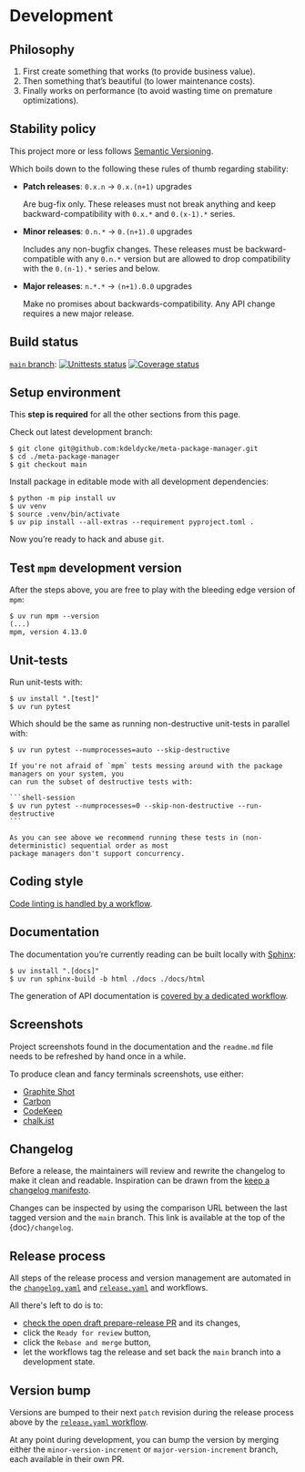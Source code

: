 # Development

## Philosophy

1. First create something that works (to provide business value).
1. Then something that’s beautiful (to lower maintenance costs).
1. Finally works on performance (to avoid wasting time on premature
   optimizations).

## Stability policy

This project more or less follows [Semantic Versioning](https://semver.org/).

Which boils down to the following these rules of thumb regarding stability:

- **Patch releases**: `0.x.n` → `0.x.(n+1)` upgrades

  Are bug-fix only. These releases must not break anything and keep
  backward-compatibility with `0.x.*` and `0.(x-1).*` series.

- **Minor releases**: `0.n.*` → `0.(n+1).0` upgrades

  Includes any non-bugfix changes. These releases must be backward-compatible
  with any `0.n.*` version but are allowed to drop compatibility with the
  `0.(n-1).*` series and below.

- **Major releases**: `n.*.*` → `(n+1).0.0` upgrades

  Make no promises about backwards-compatibility. Any API change requires a new
  major release.

## Build status

[`main` branch](https://github.com/kdeldycke/meta-package-manager/tree/main):
[![Unittests status](https://github.com/kdeldycke/meta-package-manager/actions/workflows/tests.yaml/badge.svg?branch=main)](https://github.com/kdeldycke/meta-package-manager/actions/workflows/tests.yaml?query=branch%3Amain)
[![Coverage status](https://codecov.io/gh/kdeldycke/meta-package-manager/branch/main/graph/badge.svg)](https://codecov.io/gh/kdeldycke/meta-package-manager/branch/main)

## Setup environment

This **step is required** for all the other sections from this page.

Check out latest development branch:

```shell-session
$ git clone git@github.com:kdeldycke/meta-package-manager.git
$ cd ./meta-package-manager
$ git checkout main
```

Install package in editable mode with all development dependencies:

```shell-session
$ python -m pip install uv
$ uv venv
$ source .venv/bin/activate
$ uv pip install --all-extras --requirement pyproject.toml .
```

Now you’re ready to hack and abuse `git`.

## Test `mpm` development version

After the steps above, you are free to play with the bleeding edge version of `mpm`:

```shell-session
$ uv run mpm --version
(...)
mpm, version 4.13.0
```

## Unit-tests

Run unit-tests with:

```shell-session
$ uv install ".[test]"
$ uv run pytest
```

Which should be the same as running non-destructive unit-tests in parallel with:

```shell-session
$ uv run pytest --numprocesses=auto --skip-destructive
```

````{danger}
If you're not afraid of `mpm` tests messing around with the package managers on your system, you
can run the subset of destructive tests with:

```shell-session
$ uv run pytest --numprocesses=0 --skip-non-destructive --run-destructive
```

As you can see above we recommend running these tests in (non-deterministic) sequential order as most
package managers don't support concurrency.
````

## Coding style

[Code linting is handled by a workflow](https://github.com/kdeldycke/meta-package-manager/blob/main/.github/workflows/lint.yaml).

## Documentation

The documentation you’re currently reading can be built locally with
[Sphinx](https://www.sphinx-doc.org):

```shell-session
$ uv install ".[docs]"
$ uv run sphinx-build -b html ./docs ./docs/html
```

The generation of API documentation is
[covered by a dedicated workflow](https://github.com/kdeldycke/meta-package-manager/blob/main/.github/workflows/docs.yaml).

## Screenshots

Project screenshots found in the documentation and the `readme.md` file needs
to be refreshed by hand once in a while.

To produce clean and fancy terminals screenshots, use either:

- [Graphite Shot](https://graphite-shot.now.sh)
- [Carbon](https://github.com/carbon-app/carbon)
- [CodeKeep](https://codekeep.io/screenshot)
- [chalk.ist](https://chalk.ist)

## Changelog

Before a release, the maintainers will review and rewrite the changelog to make
it clean and readable. Inspiration can be drawn from the
[keep a changelog manifesto](https://keepachangelog.com).

Changes can be inspected by using the comparison URL between the last tagged
version and the `main` branch. This link is available at the top of the
{doc}`/changelog`.

## Release process

All steps of the release process and version management are automated in the
[`changelog.yaml`](https://github.com/kdeldycke/meta-package-manager/blob/main/.github/workflows/changelog.yaml) and
[`release.yaml`](https://github.com/kdeldycke/meta-package-manager/blob/main/.github/workflows/release.yaml) and workflows.

All there's left to do is to:

- [check the open draft prepare-release PR](https://github.com/kdeldycke/meta-package-manager/pulls?q=is%3Apr+is%3Aopen+head%3Aprepare-release)
  and its changes,
- click the `Ready for review` button,
- click the `Rebase and merge` button,
- let the workflows tag the release and set back the `main` branch into a
  development state.

## Version bump

Versions are bumped to their next `patch` revision during the release process
above by the
[`release.yaml` workflow](https://github.com/kdeldycke/meta-package-manager/blob/main/.github/workflows/release.yaml).

At any point during development, you can bump the version by merging either the
`minor-version-increment` or `major-version-increment` branch, each available
in their own PR.

